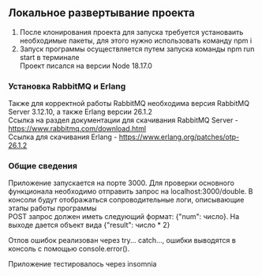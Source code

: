## Локальное развертывание проекта
1. После клонирования проекта для запуска требуется установаить необходимые пакеты, для этого нужно использовать команду npm i  
2. Запуск программы осуществляется путем запуска команды npm run start в терминале  
Проект писался на версии Node 18.17.0

### Установка RabbitMQ и Erlang
Также для корректной работы RabbitMQ необходима версия RabbitMQ Server 3.12.10, а также Erlang версии 26.1.2  
Ссылка на раздел документации для скачивания RabbitMQ Server - https://www.rabbitmq.com/download.html  
Ссылка для скачивания Erlang - https://www.erlang.org/patches/otp-26.1.2
### Общие сведения
Приложение запускается на порте 3000. Для проверки основного функционала необходимо отправить запрос на localhost:3000/double. В консоли будут отображаться сопроводительные логи, описывающие этапы работы программы  
POST запрос должен иметь следующий формат: {"num": число}. На выходе дается объект вида {"result": число * 2}  

Отлов ошибок реализован через try... catch..., ошибки выводятся в консоль с помощью console.error().

Приложение тестировалось через insomnia
